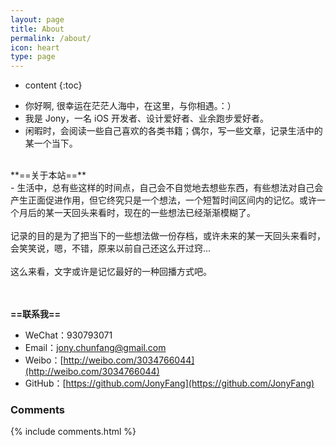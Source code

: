 ```yaml
---
layout: page
title: About
permalink: /about/
icon: heart
type: page
---
```


* content
{:toc}


- 你好啊, 很幸运在茫茫人海中，在这里，与你相遇。：）
- 我是 Jony，一名 iOS 开发者、设计爱好者、业余跑步爱好者。
- 闲暇时，会阅读一些自己喜欢的各类书籍；偶尔，写一些文章，记录生活中的某一个当下。

<br>
**==关于本站==**
<br>
- 生活中，总有些这样的时间点，自己会不自觉地去想些东西，有些想法对自己会产生正面促进作用，但它终究只是一个想法，一个短暂时间区间内的记忆。或许一个月后的某一天回头来看时，现在的一些想法已经渐渐模糊了。
<br><br>
记录的目的是为了把当下的一些想法做一份存档，或许未来的某一天回头来看时，会笑笑说，嗯，不错，原来以前自己还这么开过窍...
<br><br>
这么来看，文字或许是记忆最好的一种回播方式吧。

<br><br>
**==联系我==**

- WeChat：930793071
- Email：[jony.chunfang@gmail.com](mailto:jony.chunfang@gmail.com)
- Weibo：[http://weibo.com/3034766044](http://weibo.com/3034766044)
- GitHub：[https://github.com/JonyFang](https://github.com/JonyFang)

### Comments

{% include comments.html %}
